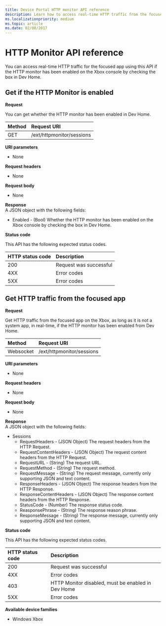 ```yaml
---
title: Device Portal HTTP monitor API reference
description: Learn how to access real-time HTTP traffic from the focused app on an Xbox using the /ext/httpmonitor/sessions Xbox Device Portal REST API.
ms.localizationpriority: medium
ms.topic: article
ms.date: 02/08/2017
---
```

# HTTP Monitor API reference   
You can access real-time HTTP traffic for the focused app using this API if the HTTP monitor has been enabled on the Xbox console by checking the box in Dev Home.

## Get if the HTTP Monitor is enabled

**Request**

You can get whether the HTTP monitor has been enabled in Dev Home.

Method      | Request URI
:------     | :-----
GET | /ext/httpmonitor/sessions

**URI parameters**

- None

**Request headers**

- None

**Request body**

- None

**Response**   
A JSON object with the following fields:

* Enabled - (Bool) Whether the HTTP monitor has been enabled on the Xbox console by checking the box in Dev Home.

**Status code**

This API has the following expected status codes.

HTTP status code      | Description
:------     | :-----
200 | Request was successful
4XX | Error codes
5XX | Error codes

## Get HTTP traffic from the focused app

**Request**

Get HTTP traffic from the focused app on the Xbox, as long as it is not a system app, in real-time, if the HTTP monitor has been enabled from Dev Home.

Method      | Request URI
:------     | :-----
Websocket | /ext/httpmonitor/sessions

**URI parameters**

- None

**Request headers**

- None

**Request body**

- None

**Response**   
A JSON object with the following fields:

* Sessions
    * RequestHeaders - (JSON Object) The request headers from the HTTP Request.
    * RequestContentHeaders - (JSON Object) The request content headers from the HTTP Request.
    * RequestURL - (String) The request URL.
    * RequestMethod - (String) The request method.
    * RequestMessage - (String) The request message, currently only supporting JSON and text content.
    * ResponseHeaders - (JSON Object) The response headers from the HTTP Response.
    * ResponseContentHeaders - (JSON Object) The response content headers from the HTTP Response.
    * StatusCode - (Number) The response status code.
    * ReasponsePhrase - (String) The response reason phrase.
    * ResponseMessage - (String) The response message, currently only supporting JSON and text content.

**Status code**

This API has the following expected status codes.

HTTP status code      | Description
:------     | :-----
200 | Request was successful
4XX | Error codes
403 | HTTP Monitor disabled, must be enabled in Dev Home
5XX | Error codes


**Available device families**

* Windows Xbox